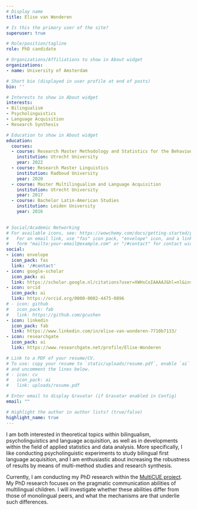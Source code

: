 ```yaml
---
# Display name
title: Elise van Wonderen

# Is this the primary user of the site?
superuser: true

# Role/position/tagline
role: PhD candidate

# Organizations/Affiliations to show in About widget
organizations:
- name: University of Amsterdam

# Short bio (displayed in user profile at end of posts)
bio: ''

# Interests to show in About widget
interests:
- Bilingualism
- Psycholinguistics
- Language Acquisition
- Research Synthesis

# Education to show in About widget
education:
  courses:
  - course: Research Master Methodology and Statistics for the Behavioural, Biomedical and Social Sciences
    institution: Utrecht University
    year: 2022
  - course: Research Master Linguistics
    institution: Radboud University
    year: 2020 
  - course: Master Multilingualism and Language Acquisition
    institution: Utrecht University
    year: 2017
  - course: Bachelor Latin-American Studies
    institution: Leiden University
    year: 2016 
    

# Social/Academic Networking
# For available icons, see: https://wowchemy.com/docs/getting-started/page-builder/#icons
#   For an email link, use "fas" icon pack, "envelope" icon, and a link in the
#   form "mailto:your-email@example.com" or "/#contact" for contact widget.
social:
- icon: envelope
  icon_pack: fas
  link: '/#contact'
- icon: google-scholar
  icon_pack: ai
  link: https://scholar.google.nl/citations?user=XWHsCoIAAAAJ&hl=nl&inst=7240083048524121927
- icon: orcid
  icon_pack: ai
  link: https://orcid.org/0000-0002-4475-0896
# - icon: github
#   icon_pack: fab
#   link: https://github.com/gcushen
- icon: linkedin
  icon_pack: fab
  link: https://www.linkedin.com/in/elise-van-wonderen-7710b7133/
- icon: researchgate
  icon_pack: ai
  link: https://www.researchgate.net/profile/Elise-Wonderen

# Link to a PDF of your resume/CV.
# To use: copy your resume to `static/uploads/resume.pdf`, enable `ai` icons in `params.toml`, 
# and uncomment the lines below.
# - icon: cv
#   icon_pack: ai
#   link: uploads/resume.pdf

# Enter email to display Gravatar (if Gravatar enabled in Config)
email: ""

# Highlight the author in author lists? (true/false)
highlight_name: true
---
```


I am both interested in theoretical topics within bilingualism, psycholinguistics and language acquisition, as well as in developments within the field of applied statistics and data analysis. More specifically, I like conducting psycholinguistic experiments to study bilingual first language acquisition, and I am enthusiastic about increasing the robustness of results by means of multi-method studies and research synthesis. 

Currently, I am conducting my PhD research within the [MultiCUE project](https://www.multicue.nl/). My PhD research focuses on the pragmatic communication abilities of multilingual children. I will investigate whether these abilities differ from those of monolingual peers, and what the mechanisms are that underlie such differences.
